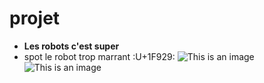 # projet
- **Les robots c'est super**
- spot le robot trop marrant :U+1F929:
![This is an image](https://myoctocat.com/assets/images/base-octocat.svg)
![This is an image](https://img.freepik.com/photos-gratuite/3d-rendent-robot-presentant-signe-paix_1048-3527.jpg?w=2000)